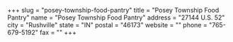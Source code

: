 +++
slug = "posey-township-food-pantry"
title = "Posey Township Food Pantry"
name = "Posey Township Food Pantry"
address = "27144 U.S. 52"
city = "Rushville"
state = "IN"
postal = "46173"
website = ""
phone = "765-679-5192"
fax = ""
+++
